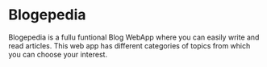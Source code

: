 # Blogepedia

Blogepedia is a fullu funtional Blog WebApp where you can easily write
and read articles. 
This web app has different categories of topics from which you can choose 
your interest.

